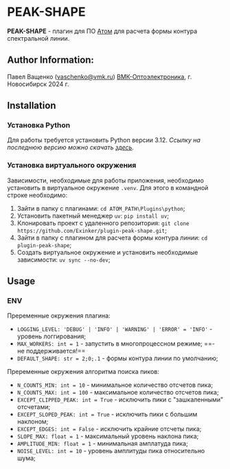 # PEAK-SHAPE

**PEAK-SHAPE** - плагин для ПО [Атом](https://www.vmk.ru/product/programmnoe_obespechenie/atom.html) для расчета формы контура спектральной линии.


## Author Information:
Павел Ващенко (vaschenko@vmk.ru)
[ВМК-Оптоэлектроника](https://www.vmk.ru/), г. Новосибирск 2024 г.

## Installation
### Установка Python
Для работы требуется установить Python версии 3.12. *Ссылку на последнюю версию можно скачать [здесь](https://www.python.org/downloads/).*

### Установка виртуального окружения
Зависимости, необходимые для работы приложения, необходимо установить в виртуальное окружение `.venv`. Для этого в командной строке необходимо:
1. Зайти в папку с плагинами: `cd ATOM_PATH\Plugins\python`;
2. Установить пакетный менеджер `uv`: `pip install uv`;
3. Клонировать проект с удаленного репозитория: `git clone https://github.com/Exinker/plugin-peak-shape.git`;
4. Зайти в папку с плагином для расчета формы контура линии: `cd plugin-peak-shape`;
5. Создать виртуальное окружение и установить необходимые зависимости: `uv sync --no-dev`;

## Usage

### ENV
Преременные окружения плагина:
- `LOGGING_LEVEL: 'DEBUG' | 'INFO' | 'WARNING' | 'ERROR' = 'INFO'` - уровень логгирования;
- `MAX_WORKERS: int = 1` - запустить в многопроцессном режиме; ==- не поддерживается!==
- `DEFAULT_SHAPE: str = 2;0;.1` - формы контура линии по умолчанию;

Преременные окружения алгоритма поиска пиков:
- `N_COUNTS_MIN: int = 10` - минимальное количество отсчетов пика;
- `N_COUNTS_MAX: int = 100` - максимальное количество отсчетов пика;
- `EXCEPT_CLIPPED_PEAK: int = True` - исключить пики с "зашкаленными" отсчетами;
- `EXCEPT_SLOPED_PEAK: int = True` - исключить пики с большим наклоном;
- `EXCEPT_EDGES: int = False` - исключить крайние отсчеты пика;
- `SLOPE_MAX: float = 1` - максимальный уровень наклона пика;
- `AMPLITUDE_MIN: float = 1` - минимальная амплатуда пика;
- `NOISE_LEVEL: int = 10` - уровень амплитуды пика относительно шума;

